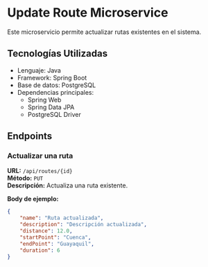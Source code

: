 # Update Route Microservice

Este microservicio permite actualizar rutas existentes en el sistema.

## Tecnologías Utilizadas

- Lenguaje: Java
- Framework: Spring Boot
- Base de datos: PostgreSQL
- Dependencias principales:
  - Spring Web
  - Spring Data JPA
  - PostgreSQL Driver

## Endpoints

### Actualizar una ruta

**URL:** `/api/routes/{id}`  
**Método:** `PUT`  
**Descripción:** Actualiza una ruta existente.

**Body de ejemplo:**
```json
{
    "name": "Ruta actualizada",
    "description": "Descripción actualizada",
    "distance": 12.0,
    "startPoint": "Cuenca",
    "endPoint": "Guayaquil",
    "duration": 6
}
